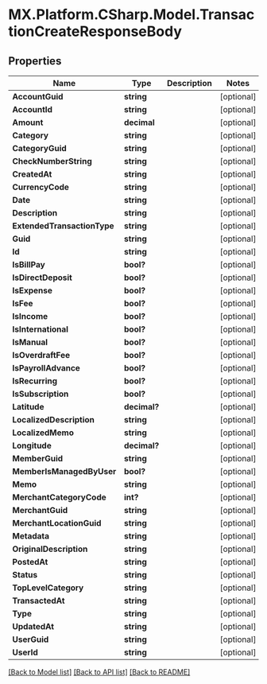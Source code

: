 # MX.Platform.CSharp.Model.TransactionCreateResponseBody

## Properties

Name | Type | Description | Notes
------------ | ------------- | ------------- | -------------
**AccountGuid** | **string** |  | [optional] 
**AccountId** | **string** |  | [optional] 
**Amount** | **decimal** |  | [optional] 
**Category** | **string** |  | [optional] 
**CategoryGuid** | **string** |  | [optional] 
**CheckNumberString** | **string** |  | [optional] 
**CreatedAt** | **string** |  | [optional] 
**CurrencyCode** | **string** |  | [optional] 
**Date** | **string** |  | [optional] 
**Description** | **string** |  | [optional] 
**ExtendedTransactionType** | **string** |  | [optional] 
**Guid** | **string** |  | [optional] 
**Id** | **string** |  | [optional] 
**IsBillPay** | **bool?** |  | [optional] 
**IsDirectDeposit** | **bool?** |  | [optional] 
**IsExpense** | **bool?** |  | [optional] 
**IsFee** | **bool?** |  | [optional] 
**IsIncome** | **bool?** |  | [optional] 
**IsInternational** | **bool?** |  | [optional] 
**IsManual** | **bool?** |  | [optional] 
**IsOverdraftFee** | **bool?** |  | [optional] 
**IsPayrollAdvance** | **bool?** |  | [optional] 
**IsRecurring** | **bool?** |  | [optional] 
**IsSubscription** | **bool?** |  | [optional] 
**Latitude** | **decimal?** |  | [optional] 
**LocalizedDescription** | **string** |  | [optional] 
**LocalizedMemo** | **string** |  | [optional] 
**Longitude** | **decimal?** |  | [optional] 
**MemberGuid** | **string** |  | [optional] 
**MemberIsManagedByUser** | **bool?** |  | [optional] 
**Memo** | **string** |  | [optional] 
**MerchantCategoryCode** | **int?** |  | [optional] 
**MerchantGuid** | **string** |  | [optional] 
**MerchantLocationGuid** | **string** |  | [optional] 
**Metadata** | **string** |  | [optional] 
**OriginalDescription** | **string** |  | [optional] 
**PostedAt** | **string** |  | [optional] 
**Status** | **string** |  | [optional] 
**TopLevelCategory** | **string** |  | [optional] 
**TransactedAt** | **string** |  | [optional] 
**Type** | **string** |  | [optional] 
**UpdatedAt** | **string** |  | [optional] 
**UserGuid** | **string** |  | [optional] 
**UserId** | **string** |  | [optional] 

[[Back to Model list]](../README.md#documentation-for-models) [[Back to API list]](../README.md#documentation-for-api-endpoints) [[Back to README]](../README.md)

